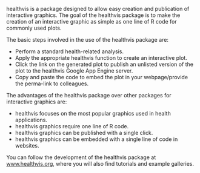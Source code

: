 healthvis is a package designed to allow easy creation and publication of interactive graphics. The goal of the healthvis package is to make the creation of an interactive graphic as simple as one line of R code for commonly used plots. 

The basic steps involved in the use of the healthvis package are:

  * Perform a standard health-related analysis. 
  * Apply the appropriate healthvis function to create an interactive plot.
  * Click the link on the generated plot to publish an unlisted version of the plot to the healthvis Google App Engine server. 
  * Copy and paste the code to embed the plot in your webpage/provide the perma-link to colleagues.

The advantages of the healthvis package over other packages for interactive graphics are:
  
  * healthvis focuses on the most popular graphics used in health applications.
  * healthvis graphics require one line of R code.
  * healthvis graphics can be published with a single click.
  * healthvis graphics can be embedded with a single line of code in websites.

You can follow the development of the healthvis package at www.healthvis.org, where you
will also find tutorials and example galleries. 
